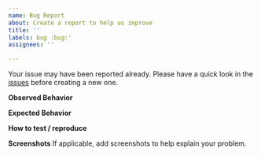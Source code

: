 ```yaml
---
name: Bug Report
about: Create a report to help us improve
title: ''
labels: bug :bug:'
assignees: ''

---
```


Your issue may have been reported already. Please have a quick look in the
[issues](https://github.com/hopeman15/curiosity/issues) before creating a new
one.

**Observed Behavior**

<!-- Add a description of what you observed -->

**Expected Behavior**

<!-- Add a description of the expected behavior -->

**How to test / reproduce**

<!-- Put clear instructions on how to test. -->

**Screenshots**
If applicable, add screenshots to help explain your problem.
